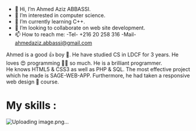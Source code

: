 - 👋 Hi, I’m Ahmed Aziz ABBASSI.
- 👀 I’m interested in computer science. 
- 🌱 I’m currently learning C++.
- 💞️ I’m looking to collaborate on web site development.
- 📫 How to reach me: -Tel- +216 20 258 316 -Mail- ahmedaziz.abbassi@gmail.com

Ahmed is a good 👍 boy 👦.
He have studied CS in LDCF for 3 years.
He loves 😍 programming 👨‍💻 so much.
He is a brilliant programmer.</br>
He knows HTML5 & CSS3 as well as PHP & SQL. The most effective project which he made is SAGE-WEB-APP. Furthermore, he had taken a responsive web design 🎨 course.

<h1 style="text-decoration: underlined;">My skills :</h1>

![Uploading image.png…]()

<!---
ahmed-99882/ahmed-99882 is a ✨ special ✨ repository because its `README.md` (this file) appears on your GitHub profile.
You can click the Preview link to take a look at your changes.
--->
